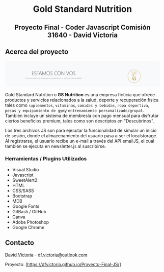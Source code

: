 <h1 align="center">Gold Standard Nutrition</h1>

<h2 align="center"> Proyecto Final - Coder Javascript Comisión 31640 - David Victoria </h2>

<!-- SOBRE -->
## Acerca del proyecto

![ScreenShot](./Multimedia/readme.png)

<!-- DESCRIPCION -->
Gold Standard Nutrition o **GS Nutrition** es una empresa ficticia que ofrece productos y servicios relacionados a la salud, deporte y recuperación física tales como `suplementos`, `vitaminas`, `comidas y bebidas`, `ropa deportiva`, `pesas y equipamiento de gym`y `entrenamiento personalizado/grupal`.
También incluye un sistema de membresía con pago mensual para disfrutar ciertos beneficios premium, tales como son descriptos en "Descubrinos".

Los tres archivos JS son para ejecutar la funcionalidad de simular un inicio de sesión, donde el almacenamiento del usuario pasa a ser el localstorage. Al registrarse, el usuario recibe un e-mail a través del API emailJS, el cual también se ejecuta en newsletter.js al suscribirse.

<!-- Herramientas -->

### Herramientas / Plugins Utilizados

* Visual Studio
* Javascript
* SweetAlert2
* HTML
* CSS/SASS
* Bootstrap
* MDB
* Google Fonts
* GitBash / GitHub
* Canva
* Adobe Photoshop
* Google Chrome



<!-- CONTACTO -->
## Contacto

[David Victoria](https://twitter.com/FlorealV) - df.victoria@outlook.com

Proyecto: [https://dfvictoria.github.io/Proyecto-Final-JS/]
